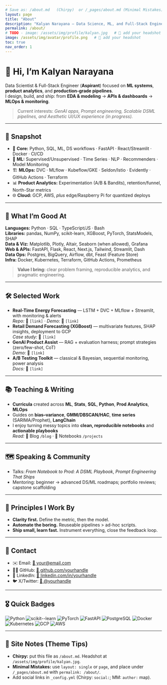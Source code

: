 ```yaml
---
# Save as: /about.md   (Chirpy)  or /_pages/about.md (Minimal Mistakes)
layout: page
title: "About"
description: "Kalyan Narayana — Data Science, ML, and Full-Stack Engineer (Aspirant)"
permalink: /about/
# TODO - image: /assets/img/profile/kalyan.jpg   # 🔁 add your headshot
image: /assets/img/avatar/profile.png   # 🔁 add your headshot
toc: true
nav_order: 1
---
```


# 👋 Hi, I’m **Kalyan Narayana**

Data Scientist & Full-Stack Engineer (**Aspirant**) focused on **ML systems**, **product analytics**, and **production-grade pipelines**.  
I design, build, and ship: from **EDA & modeling** → **APIs & dashboards** → **MLOps & monitoring**.

> Current interests: *GenAI apps, Prompt engineering, Scalable DSML pipelines, and Aesthetic UI/UX experience (in progress).*

---

## 🚀 Snapshot

- 🎯 **Core:** Python, SQL, ML, DS workflows · FastAPI · React/Streamlit · Docker · CI/CD  
- 🧠 **ML:** Supervised/Unsupervised · Time Series · NLP · Recommenders · Model Monitoring  
- 🏗️ **MLOps:** DVC · MLflow · Kubeflow/GKE · Seldon/Istio · Evidently · GitHub Actions · Terraform  
- 📊 **Product Analytics:** Experimentation (A/B & Bandits), retention/funnel, North-Star metrics  
- 🌐 **Cloud:** GCP, AWS, *plus* edge/Raspberry Pi for quantized deploys

---

## 🧩 What I’m Good At

**Languages:** Python · SQL · TypeScript/JS · Bash  
**Libraries:** pandas, NumPy, scikit-learn, XGBoost, PyTorch, StatsModels, SHAP  
**Data & Viz:** Matplotlib, Plotly, Altair, Seaborn (when allowed), Grafana  
**Web & APIs:** FastAPI, Flask, React, Next.js, Tailwind, Streamlit, Dash  
**Data Ops:** Postgres, BigQuery, Airflow, dbt, Feast (Feature Store)  
**Infra:** Docker, Kubernetes, Terraform, GitHub Actions, Prometheus

> **Value I bring:** clear problem framing, reproducible analytics, and pragmatic engineering.

---

## 🛠️ Selected Work

- **Real-Time Energy Forecasting** — LSTM + DVC + MLflow + Streamlit, with monitoring & alerts  
  _Repo:_ 🔁 `[link]` · _Demo:_ 🔁 `[link]`  
- **Retail Demand Forecasting (XGBoost)** — multivariate features, SHAP insights, deployment to GCP  
  _Case study:_ 🔁 `[link]`  
- **GenAI Product Assist** — RAG + evaluation harness; prompt strategies (zero/few-shot, CoT)  
  _Demo:_ 🔁 `[link]`  
- **A/B Testing Toolkit** — classical & Bayesian, sequential monitoring, power analysis  
  _Docs:_ 🔁 `[link]`

---

## 📚 Teaching & Writing

- **Curricula** created across **ML**, **Stats**, **SQL**, **Python**, **Prod Analytics**, **MLOps**  
- Guides on **bias–variance**, **GMM/DBSCAN/HAC**, **time series** (SARIMA/Prophet), **LangChain**  
- I enjoy turning messy topics into **clean, reproducible notebooks** and **actionable playbooks**  
  _Read:_ 🔁 Blog `/blog` · 🔁 Notebooks `/projects`

---

## 🗺️ Speaking & Community

- Talks: *From Notebook to Prod: A DSML Playbook*, *Prompt Engineering That Ships*  
- Mentoring: beginner → advanced DS/ML roadmaps; portfolio reviews; capstone scaffolding

---

## 🧱 Principles I Work By

- **Clarity first.** Define the metric, then the model.  
- **Automate the boring.** Reuseable pipelines > ad-hoc scripts.  
- **Ship small, learn fast.** Instrument everything, close the feedback loop.

---

## 📨 Contact

- ✉️ Email: [🔁 your@email.com](mailto:your@email.com)
- 🧑‍💻 GitHub: [🔁 github.com/yourhandle](https://github.com/yourhandle)
- 💼 LinkedIn: [🔁 linkedin.com/in/yourhandle](https://www.linkedin.com/in/yourhandle/)
- 🐦 X/Twitter: [🔁 @yourhandle](https://x.com/yourhandle)

---

## 🎖️ Quick Badges

![Python](https://img.shields.io/badge/Python-3776AB)
![scikit--learn](https://img.shields.io/badge/scikit--learn-F7931E)
![PyTorch](https://img.shields.io/badge/PyTorch-EE4C2C)
![FastAPI](https://img.shields.io/badge/FastAPI-009688)
![PostgreSQL](https://img.shields.io/badge/PostgreSQL-336791)
![Docker](https://img.shields.io/badge/Docker-2496ED)
![Kubernetes](https://img.shields.io/badge/Kubernetes-326CE5)
![GCP](https://img.shields.io/badge/GCP-4285F4)
![AWS](https://img.shields.io/badge/AWS-232F3E)

---

## 🧭 Site Notes (Theme Tips)

- **Chirpy:** put this file as `/about.md`. Headshot at `/assets/img/profile/kalyan.jpg`.  
- **Minimal Mistakes:** use `layout: single` or `page`, and place under `/_pages/about.md` with `permalink: /about/`.  
- Add social links in `_config.yml` (Chirpy: `social:`; MM: `author:` map).
